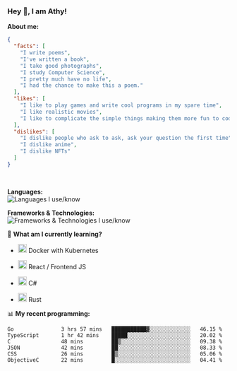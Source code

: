 ### Hey 👋, I am Athy!<br>

**About me:**


```json
{
  "facts": [
    "I write poems",
    "I've written a book",
    "I take good photographs",
    "I study Computer Science",
    "I pretty much have no life",
    "I had the chance to make this a poem."
  ],
  "likes": [
    "I like to play games and write cool programs in my spare time",
    "I like realistic movies",
    "I like to complicate the simple things making them more fun to code."
  ],
  "dislikes": [
    "I dislike people who ask to ask, ask your question the first time",
    "I dislike anime",
    "I dislike NFTs"
  ]
}
```
<br>


**Languages:**<br>
![Languages I use/know](https://skillicons.dev/icons?i=py,js,html,go,lua,java)

**Frameworks & Technologies:**<br />
![Frameworks & Technologies I use/know](https://skillicons.dev/icons?i=nodejs,nextjs,ts,react,express,docker,kubernetes,mysql,postgresql,mongodb,git,github,tailwind)

📙 **What am I currently learning?**

- <img height="20" src="https://cdn.jsdelivr.net/gh/devicons/devicon/icons/docker/docker-original.svg" /> Docker with Kubernetes

- <img height="20" src="https://cdn.jsdelivr.net/gh/devicons/devicon/icons/react/react-original.svg" /> React / Frontend JS

- <img height="20" src="https://cdn.jsdelivr.net/gh/devicons/devicon/icons/csharp/csharp-original.svg" /> C#
- <img height="20" src="https://cdn.jsdelivr.net/gh/devicons/devicon/icons/rust/rust-plain.svg" /> Rust

📊 **My recent programming:**

<!--START_SECTION:waka-->

```text
Go               3 hrs 57 mins   ███████████▓░░░░░░░░░░░░░   46.15 %
TypeScript       1 hr 42 mins    █████░░░░░░░░░░░░░░░░░░░░   20.02 %
C                48 mins         ██▒░░░░░░░░░░░░░░░░░░░░░░   09.38 %
JSON             42 mins         ██░░░░░░░░░░░░░░░░░░░░░░░   08.33 %
CSS              26 mins         █▒░░░░░░░░░░░░░░░░░░░░░░░   05.06 %
ObjectiveC       22 mins         █░░░░░░░░░░░░░░░░░░░░░░░░   04.41 %
```

<!--END_SECTION:waka-->
